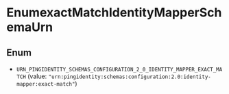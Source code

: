

# EnumexactMatchIdentityMapperSchemaUrn

## Enum


* `URN_PINGIDENTITY_SCHEMAS_CONFIGURATION_2_0_IDENTITY_MAPPER_EXACT_MATCH` (value: `"urn:pingidentity:schemas:configuration:2.0:identity-mapper:exact-match"`)



